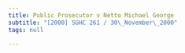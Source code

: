 ```yaml
---
title: Public Prosecutor v Netto Michael George
subtitle: "[2000] SGHC 261 / 30\_November\_2000"
tags: null

---
```


